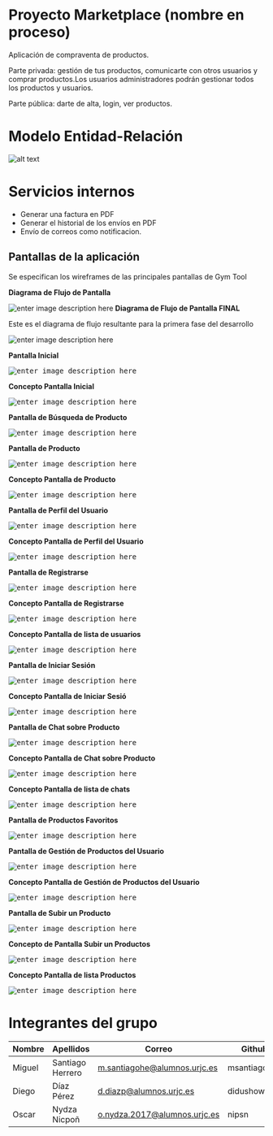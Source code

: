 # Proyecto Marketplace (nombre en proceso)
Aplicación de compraventa de productos.

Parte privada: gestión de tus productos, comunicarte con otros usuarios y comprar productos.Los usuarios administradores podrán gestionar todos los productos y usuarios.

Parte pública: darte de alta, login, ver productos.

# Modelo Entidad-Relación
![alt text](modeloER.jpeg)

# Servicios internos 
- Generar una factura en PDF
- Generar el historial de los envíos en PDF
- Envío de correos como notificacion.

 ## Pantallas de la aplicación
Se especifican los wireframes de las principales pantallas de Gym Tool

**Diagrama de Flujo de Pantalla**

![enter image description here](Pantallas/FlujoPantallas.png)
**Diagrama de Flujo de Pantalla FINAL**

Este es el diagrama de flujo resultante para la primera fase del desarrollo

![enter image description here](Pantallasfinales/flujofinal.png)

**Pantalla Inicial**

<kbd>![enter image description here](Pantallas/Main.png)</kbd>

**Concepto Pantalla Inicial**

<kbd>![enter image description here](Pantallasfinales/vistaprincipal.png)</kbd>

**Pantalla de Búsqueda de Producto**

<kbd>![enter image description here](Pantallas/Search.png)</kbd>

**Pantalla de Producto**

<kbd>![enter image description here](Pantallas/Product.png)</kbd>

**Concepto Pantalla de Producto**

<kbd>![enter image description here](Pantallasfinales/vistaproducto.png)</kbd>

**Pantalla de Perfil del Usuario**

<kbd>![enter image description here](Pantallas/Profile.png)</kbd>

**Concepto Pantalla de Perfil del Usuario**

<kbd>![enter image description here](Pantallasfinales/vistausuario.png)</kbd>

**Pantalla de Registrarse**

<kbd>![enter image description here](Pantallas/SingUp.png)</kbd>

**Concepto Pantalla de Registrarse**

<kbd>![enter image description here](Pantallasfinales/vistaregistro.png)</kbd>

**Concepto Pantalla de lista de usuarios**

<kbd>![enter image description here](Pantallasfinales/vistalistadousuarios.png)</kbd>

**Pantalla de Iniciar Sesión**

<kbd>![enter image description here](Pantallas/SingIn.png)</kbd>

**Concepto Pantalla de Iniciar Sesió**

<kbd>![enter image description here](Pantallasfinales/vistalogin.png)</kbd>

**Pantalla de Chat sobre Producto**

<kbd>![enter image description here](Pantallas/Chats.png)</kbd>

**Concepto Pantalla de Chat sobre Producto**

<kbd>![enter image description here](Pantallasfinales/vistachat.png)</kbd>

**Concepto Pantalla de lista de chats**

<kbd>![enter image description here](Pantallasfinales/vistalistadochats.png)</kbd>

**Pantalla de Productos Favoritos**

<kbd>![enter image description here](Pantallas/Favorites.png)</kbd>

**Pantalla de Gestión de Productos del Usuario**

<kbd>![enter image description here](Pantallas/Products.png)</kbd>

**Concepto Pantalla de Gestión de Productos del Usuario**

<kbd>![enter image description here](Pantallasfinales/vistapedidosdeusuario.png)</kbd>

**Pantalla de Subir un Producto**

<kbd>![enter image description here](Pantallas/UploadProduct.png)</kbd>

**Concepto de Pantalla Subir un Productos**

<kbd>![enter image description here](Pantallasfinales/vistasubirproducto.png)</kbd>

**Concepto Pantalla de lista Productos**

<kbd>![enter image description here](Pantallasfinales/vistalistadoproductos.png)</kbd>


# Integrantes del grupo
Nombre | Apellidos | Correo | Github 
--- | --- | --- | --- 
Miguel | Santiago Herrero | m.santiagohe@alumnos.urjc.es | msantiagocsb
Diego | Díaz Pérez | d.diazp@alumnos.urjc.es | didushow
Oscar | Nydza Nicpoñ | o.nydza.2017@alumnos.urjc.es | nipsn
